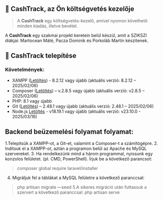 ## 💸 CashTrack, az Ön költségvetés kezelője
> A **CashTrack** egy költségvetés-kezelő, amivel nyomon követhető minden kiadás, illetve bevétel.

A **CashTrack** egy szakmai projekt keretein belül készül, amit a SZIKSZI diákjai: Martocean Máté, Pacza Dominik és Porkoláb Martin készítenek.

## 💸 CashTrack telepítése

### Követelmények:
* XAMPP ([Letöltés](https://www.apachefriends.org/download.html)) - 8.2.12 vagy újabb (aktuális verzió: 8.2.12 – 2025/02/06)
* Composer ([Letöltés](https://getcomposer.org/Composer-Setup.exe)) – v.2.8.5 vagy újabb (aktuális verzió: v2.8.5 – 2025/02/06)
* PHP: 8.1 vagy újabb
* Git ([Letöltés](https://git-scm.com/download/win)) – 2.48.1 vagy újabb (aktuális verzió: 2.48.1 – 2025/02/06)
* Node.js [Letöltés](https://nodejs.org/en) - v18.19.1 vagy újabb (aktuális verzió: v23.10.0 - 2025/03/16)


## Backend beüzemelési folyamat folyamat:
1.Telepítsük a XAMPP-ot, a Git-et, valamint a Composer-t a számítógépre.
2. Indítsuk el a XAMPP-ot, aztán a programon belül az Apache és MySQL szervereket.
3. Ha rendelkezünk mind a három programmal, nyissunk egy konzolos felületet. (pl. CMD, PowerShell). Írjuk be a következő parancsot: 
> composer global require laravel/installer
4. Migráljuk fel a táblákat a MySQL felületre a következő paranccsal:
> php artisan migrate —seed
5.A sikeres migráció után futtassuk a szervert a következő paranccsal:
>php artisan serve

